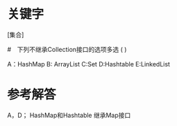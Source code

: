 # 关键字

[集合]

#　下列不继承Collection接口的选项多选 ( )

A：HashMap 
B: ArrayList 
C:Set 
D:Hashtable 
E:LinkedList

# 参考解答
A，D；
HashMap和Hashtable 继承Map接口